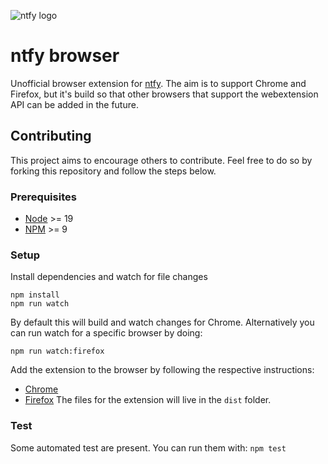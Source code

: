 ![ntfy logo](https://raw.githubusercontent.com/binwiederhier/ntfy/main/web/public/static/img/ntfy.png)

# ntfy browser

Unofficial browser extension for [ntfy](https://github.com/binwiederhier/ntfy). The aim is to support Chrome and Firefox, but it's build so that other browsers that support the webextension API can be added in the future.

## Contributing

This project aims to encourage others to contribute. Feel free to do so by forking this repository and follow the steps below.

### Prerequisites

- [Node](https://nodejs.org/) >= 19
- [NPM](https://npmjs.org/) >= 9

### Setup

Install dependencies and watch for file changes

```
npm install
npm run watch
```

By default this will build and watch changes for Chrome. Alternatively you can run watch for a specific browser by doing:

```
npm run watch:firefox
```

Add the extension to the browser by following the respective instructions:

- [Chrome](https://support.google.com/chrome/a/answer/2714278?hl=en#:~:text=Step%202%3A%20Test%20the%20app%20or%20extension)
- [Firefox](https://developer.mozilla.org/en-US/docs/Mozilla/Add-ons/WebExtensions/Your_first_WebExtension#installing)
  The files for the extension will live in the `dist` folder.

### Test

Some automated test are present. You can run them with: `npm test`
